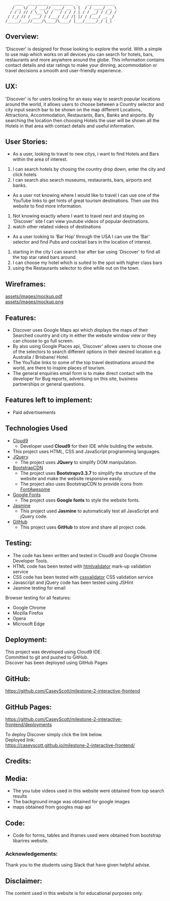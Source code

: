         ____  _________ __________ _    ____________ 
       / __ \/  _/ ___// ____/ __ \ |  / / ____/ __ \
      / / / // / \__ \/ /   / / / / | / / __/ / /_/ /
     / /_/ // / ___/ / /___/ /_/ /| |/ / /___/ _, _/ 
    /_____/___//____/\____/\____/ |___/_____/_/ |_|  

 

## Overview:  
'Discover' is designed for those looking to explore the world.
With a simple to use map which works on all devices you can search for hotels, bars, restaurants and more anywhere around the globe.
This information contains contact details and star ratings to make your dinning, accommodation or travel decisions a smooth and user-friendly experience.

## UX:  
'Discover' is for users looking for an easy way to search popular locations around the world, it allows users to choose between a Country selector and city input search bar to be shown on the map different Locations, Attractions, Accommodation, Restaurants, Bars, Banks and airports. By searching the location then choosing Hotels the user will be shown all the Hotels in that area with contact details and useful information.

## User Stories:    
-	As a user, looking to travel to new citys, i want to find Hotels and Bars within the area of interest.
1. I can search hotels by chosing the country drop down, enter the city and click hotels
2. I can search also search museums, restaurants, bars, airports and banks.


-	As a user not knowing where I would like to travel I can use one of the YouTube links to get hints of great tourism destinations. Then use this website to find more information. 
1. Not knowing exactly where I want to travel next and staying on 'Discover' site I can view youtube videos of popular destinations.
2. watch other related videos of destinations 

-	As a user looking to ‘Bar Hop’ through the USA I can use the ‘Bar’ selector and find Pubs and cocktail bars in the location of interest.
1. starting in the city I can search bar after bar using 'Discover' to find all the top star rated bars around.
2. I can choose my hotel which  is suited to the spot with higher class bars
3. using the Restaurants selector to dine while out on the town.

## Wireframes:  
[assets/images/mockup.pdf](https://github.com/CaseyScott/milestone-2-interactive-frontend/blob/master/assets/images/mockup.pdf)<br>
[assets/images/mockup.png](https://github.com/CaseyScott/milestone-2-interactive-frontend/blob/master/assets/images/mockup.pdf)

## Features:  
-	Discover uses Google Maps api which displays the maps of their Searched country and city in either the website window view or they can choose to go full screen.  
-	By also using Google Places api, ‘Discover’ allows users to choose one of the selectors to search different options in their desired location e.g.  Australia / Brisbane/ Hotel.   
-	The YouTube links to some of the top travel destinations around the world, are there to inspire places of tourism. 
-	The general enquiries email form is to make direct contact with the developer for Bug reports, advertising on this site, business partnerships or general questions.  

## Features left to implement:  
-	Paid advertisements  

## Technologies Used
- [Cloud9](https://c9.io) 
    - Developer used **Cloud9** for their IDE while building the website.
- This project uses HTML, CSS and JavaScript programming languages.
- [JQuery](https://jquery.com)
    - The project uses **JQuery** to simplify DOM manipulation.
- [BootstrapCDN](https://www.bootstrapcdn.com/)
    - The project uses **Bootstrapv3.3.7** to simplify the structure of the website and make the website responsive easily.
    - The project also uses BootstrapCDN to provide icons from [FontAwesome](https://www.bootstrapcdn.com/fontawesome/)
- [Google Fonts](https://fonts.google.com/)
    - The project uses **Google fonts** to style the website fonts.
- [Jasmine](https://jasmine.github.io/)
    - This project used **Jasmine** to automatically test all JavaScript and jQuery code.
- [GitHub](https://github.com/)
    - This project uses **GitHub** to store and share all project code. 
    
## Testing:  
-	The code has been written and tested in Cloud9 and Google Chrome Developer Tools.  
-	HTML code has been tested with [htmlvalidator]( https://validator.w3.org/) mark-up validation service  
-	CSS code has been tested with [cssvalidator](https://jigsaw.w3.org/css-validator/) CSS validation service  
-	Javascript and jQuery code has been tested using JSHint  
-	Jasmine testing for email   

Browser testing for all features:  
-	Google Chrome  
-	Mozilla Firefox  
-	Opera  
-	Microsoft Edge  

## Deployment:  
This project was developed using Cloud9  IDE.  
Committed to git and pushed to GitHub.  
Discover has been deployed using GitHub Pages  

## GitHub:  
https://github.com/CaseyScott/milestone-2-interactive-frontend 

## GitHub Pages:  
https://github.com/CaseyScott/milestone-2-interactive-frontend/deployments  

To deploy Discover simply click the link below.  
Deployed link:  
https://caseyscott.github.io/milestone-2-interactive-frontend/  

## Credits:

## Media:  
-	The you tube videos used in this website were obtained from top search results  
-	The background image was obtained for google images
-	maps obtained from googles map api

## Code:  
-	Code for forms, tables and iframes used were obtained from bootstrap libarires website.  


### Acknowledgements:
Thank you to the students using Slack that have given helpful advise.

## Disclaimer:  
The content used in this website is for educational purposes only.  